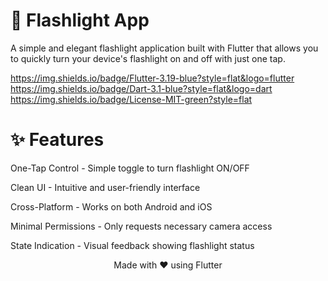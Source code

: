 # 🔦 Flashlight App

A simple and elegant flashlight application built with Flutter that allows you to quickly turn your device's flashlight on and off with just one tap.

https://img.shields.io/badge/Flutter-3.19-blue?style=flat&logo=flutter
https://img.shields.io/badge/Dart-3.1-blue?style=flat&logo=dart
https://img.shields.io/badge/License-MIT-green?style=flat

# ✨ Features

One-Tap Control - Simple toggle to turn flashlight ON/OFF

Clean UI - Intuitive and user-friendly interface

Cross-Platform - Works on both Android and iOS

Minimal Permissions - Only requests necessary camera access

State Indication - Visual feedback showing flashlight status



<div align="center"> Made with ❤️ using Flutter </div>
